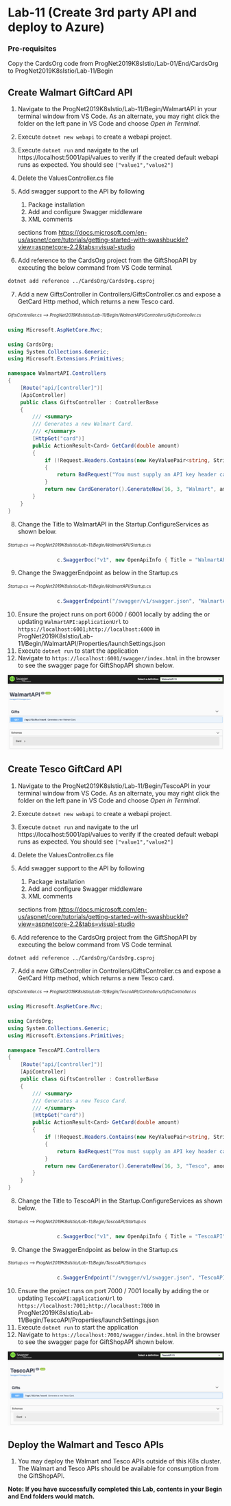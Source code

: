#   Lab-11 (Create 3rd party API and deploy to Azure)

### Pre-requisites

Copy the CardsOrg code from ProgNet2019K8sIstio/Lab-01/End/CardsOrg to ProgNet2019K8sIstio/Lab-11/Begin

## Create Walmart GiftCard API

1. Navigate to the ProgNet2019K8sIstio/Lab-11/Begin/WalmartAPI in your terminal window from VS Code. As an alternate, you may right click the folder on the left pane in VS Code and choose *Open in Terminal*.
2. Execute `dotnet new webapi` to create a webapi project.
3. Execute `dotnet run` and navigate to the url https://localhost:5001/api/values to verify if the created default webapi runs as expected. You should see `["value1","value2"]` 
4. Delete the ValuesController.cs file 
5. Add swagger support to the API by following 
    1. Package installation
    2. Add and configure Swagger middleware
    3. XML comments

    sections from <https://docs.microsoft.com/en-us/aspnet/core/tutorials/getting-started-with-swashbuckle?view=aspnetcore-2.2&tabs=visual-studio>
6. Add reference to the CardsOrg project from the GiftShopAPI by executing the below command from VS Code terminal.

``` bash
dotnet add reference ../CardsOrg/CardsOrg.csproj
```

7. Add a new GiftsController in Controllers/GiftsController.cs and expose a GetCard Http method, which returns a new Tesco card.

<sub><sup>*GiftsController.cs --> ProgNet2019K8sIstio/Lab-11/Begin/WalmartAPI/Controllers/GiftsController.cs*</sup></sub>

``` c#
using Microsoft.AspNetCore.Mvc;

using CardsOrg;
using System.Collections.Generic;
using Microsoft.Extensions.Primitives;

namespace WalmartAPI.Controllers
{
    [Route("api/[controller]")]
    [ApiController]
    public class GiftsController : ControllerBase
    {
        /// <summary>
        /// Generates a new Walmart Card.
        /// </summary>
        [HttpGet("card")]
        public ActionResult<Card> GetCard(double amount)
        {
            if (!Request.Headers.Contains(new KeyValuePair<string, StringValues>("X-API-KEY", "GiftShopClient")))
            {
                return BadRequest("You must supply an API key header called X-API-KEY");
            }
            return new CardGenerator().GenerateNew(16, 3, "Walmart", amount);
        }
    }
}
```
8. Change the Title to WalmartAPI in the Startup.ConfigureServices as shown below.

<sub><sup>*Startup.cs --> ProgNet2019K8sIstio/Lab-11/Begin/WalmartAPI/Startup.cs*</sup></sub>
``` c#
                c.SwaggerDoc("v1", new OpenApiInfo { Title = "WalmartAPI", Version = "v1" });
```

9. Change the SwaggerEndpoint as below in the Startup.cs

<sub><sup>*Startup.cs --> ProgNet2019K8sIstio/Lab-11/Begin/WalmartAPI/Startup.cs*</sup></sub>
``` c#
                c.SwaggerEndpoint("/swagger/v1/swagger.json", "WalmartAPI V1");
```

10. Ensure the project runs on port 6000 / 6001 locally by adding the or updating ```WalmartAPI:applicationUrl``` to ```https://localhost:6001;http://localhost:6000``` in ProgNet2019K8sIstio/Lab-11/Begin/WalmartAPI/Properties/launchSettings.json
11. Execute ```dotnet run``` to start the application 
12. Navigate to ```https://localhost:6001/swagger/index.html``` in the browser to see the swagger page for GiftShopAPI shown below.

![GiftShopAPI Swagger](Assets/WalmartAPI-Lab-11-Pic1.png "GiftShopAPI Swagger")


## Create Tesco GiftCard API

1. Navigate to the ProgNet2019K8sIstio/Lab-11/Begin/TescoAPI in your terminal window from VS Code. As an alternate, you may right click the folder on the left pane in VS Code and choose *Open in Terminal*.
2. Execute `dotnet new webapi` to create a webapi project.
3. Execute `dotnet run` and navigate to the url https://localhost:5001/api/values to verify if the created default webapi runs as expected. You should see `["value1","value2"]` 
4. Delete the ValuesController.cs file 
5. Add swagger support to the API by following 
    1. Package installation
    2. Add and configure Swagger middleware
    3. XML comments

    sections from <https://docs.microsoft.com/en-us/aspnet/core/tutorials/getting-started-with-swashbuckle?view=aspnetcore-2.2&tabs=visual-studio>
6. Add reference to the CardsOrg project from the GiftShopAPI by executing the below command from VS Code terminal.

``` bash
dotnet add reference ../CardsOrg/CardsOrg.csproj
```

7. Add a new GiftsController in Controllers/GiftsController.cs and expose a GetCard Http method, which returns a new Tesco card.

<sub><sup>*GiftsController.cs --> ProgNet2019K8sIstio/Lab-11/Begin/TescoAPI/Controllers/GiftsController.cs*</sup></sub>

``` c#
using Microsoft.AspNetCore.Mvc;

using CardsOrg;
using System.Collections.Generic;
using Microsoft.Extensions.Primitives;

namespace TescoAPI.Controllers
{
    [Route("api/[controller]")]
    [ApiController]
    public class GiftsController : ControllerBase
    {
        /// <summary>
        /// Generates a new Tesco Card.
        /// </summary>
        [HttpGet("card")]
        public ActionResult<Card> GetCard(double amount)
        {
            if (!Request.Headers.Contains(new KeyValuePair<string, StringValues>("X-API-KEY", "GiftShopClient")))
            {
                return BadRequest("You must supply an API key header called X-API-KEY");
            }
            return new CardGenerator().GenerateNew(16, 3, "Tesco", amount);
        }
    }
}
```
8. Change the Title to TescoAPI in the Startup.ConfigureServices as shown below.

<sub><sup>*Startup.cs --> ProgNet2019K8sIstio/Lab-11/Begin/TescoAPI/Startup.cs*</sup></sub>
``` c#
                c.SwaggerDoc("v1", new OpenApiInfo { Title = "TescoAPI", Version = "v1" });
```

9. Change the SwaggerEndpoint as below in the Startup.cs

<sub><sup>*Startup.cs --> ProgNet2019K8sIstio/Lab-11/Begin/TescoAPI/Startup.cs*</sup></sub>
``` c#
                c.SwaggerEndpoint("/swagger/v1/swagger.json", "TescoAPI V1");
```

10. Ensure the project runs on port 7000 / 7001 locally by adding the or updating ```TescoAPI:applicationUrl``` to ```https://localhost:7001;http://localhost:7000``` in ProgNet2019K8sIstio/Lab-11/Begin/TescoAPI/Properties/launchSettings.json
11. Execute ```dotnet run``` to start the application 
12. Navigate to ```https://localhost:7001/swagger/index.html``` in the browser to see the swagger page for GiftShopAPI shown below.

![GiftShopAPI Swagger](Assets/TescoAPI-Lab-11-Pic2.png "GiftShopAPI Swagger")


## Deploy the Walmart and Tesco APIs

1. You may deploy the Walmart and Tesco APIs outside of this K8s cluster. The Walmart and Tesco APIs should be available for consumption from the GiftShopAPI.

**Note: If you have successfully completed this Lab, contents in your Begin and End folders would match.**